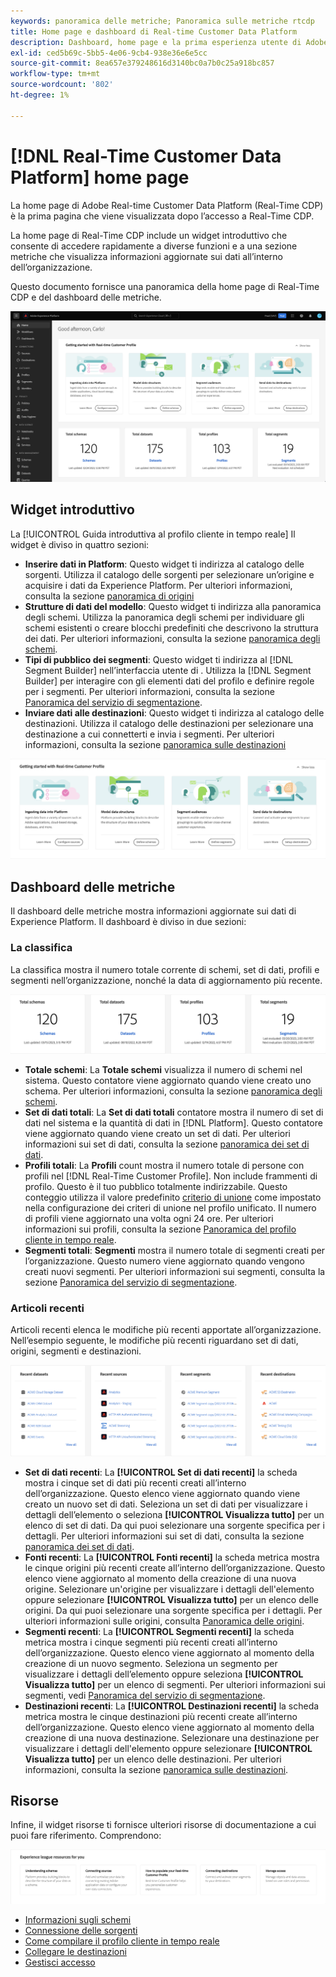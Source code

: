 ```yaml
---
keywords: panoramica delle metriche; Panoramica sulle metriche rtcdp
title: Home page e dashboard di Real-time Customer Data Platform
description: Dashboard, home page e la prima esperienza utente di Adobe Experience Platform
exl-id: ced5b69c-5bb5-4e06-9cb4-938e36e6e5cc
source-git-commit: 8ea657e379248616d3140bc0a7b0c25a918bc857
workflow-type: tm+mt
source-wordcount: '802'
ht-degree: 1%

---
```


# [!DNL Real-Time Customer Data Platform] home page

La home page di Adobe Real-time Customer Data Platform (Real-Time CDP) è la prima pagina che viene visualizzata dopo l’accesso a Real-Time CDP.

La home page di Real-Time CDP include un widget introduttivo che consente di accedere rapidamente a diverse funzioni e a una sezione metriche che visualizza informazioni aggiornate sui dati all’interno dell’organizzazione.

Questo documento fornisce una panoramica della home page di Real-Time CDP e del dashboard delle metriche.

![Pagina principale dell’interfaccia utente di Platform.](assets/platform-home/home.png)

## Widget introduttivo

La [!UICONTROL Guida introduttiva al profilo cliente in tempo reale] Il widget è diviso in quattro sezioni:

* **Inserire dati in Platform**: Questo widget ti indirizza al catalogo delle sorgenti. Utilizza il catalogo delle sorgenti per selezionare un’origine e acquisire i dati da Experience Platform. Per ulteriori informazioni, consulta la sezione [panoramica di origini](../sources/home.md)
* **Strutture di dati del modello**: Questo widget ti indirizza alla panoramica degli schemi. Utilizza la panoramica degli schemi per individuare gli schemi esistenti o creare blocchi predefiniti che descrivono la struttura dei dati. Per ulteriori informazioni, consulta la sezione [panoramica degli schemi](../xdm/home.md).
* **Tipi di pubblico dei segmenti**: Questo widget ti indirizza al [!DNL Segment Builder] nell’interfaccia utente di . Utilizza la [!DNL Segment Builder] per interagire con gli elementi dati del profilo e definire regole per i segmenti. Per ulteriori informazioni, consulta la sezione [Panoramica del servizio di segmentazione](../segmentation/home.md).
* **Inviare dati alle destinazioni**: Questo widget ti indirizza al catalogo delle destinazioni. Utilizza il catalogo delle destinazioni per selezionare una destinazione a cui connetterti e invia i segmenti. Per ulteriori informazioni, consulta la sezione [panoramica sulle destinazioni](../destinations/home.md)

![Pagina principale dell’interfaccia utente della piattaforma in cui viene visualizzato il widget guida introduttiva](assets/platform-home/getting-started-widget.png)

## Dashboard delle metriche

Il dashboard delle metriche mostra informazioni aggiornate sui dati di Experience Platform. Il dashboard è diviso in due sezioni:

### La classifica

La classifica mostra il numero totale corrente di schemi, set di dati, profili e segmenti nell’organizzazione, nonché la data di aggiornamento più recente.

![La sezione della classifica nella home page dell’interfaccia utente di Platform.](assets/platform-home/leaderboard.png)

* **Totale schemi**: La **Totale schemi** visualizza il numero di schemi nel sistema. Questo contatore viene aggiornato quando viene creato uno schema. Per ulteriori informazioni, consulta la sezione [panoramica degli schemi](../xdm/home.md).
* **Set di dati totali**: La **Set di dati totali** contatore mostra il numero di set di dati nel sistema e la quantità di dati in [!DNL Platform]. Questo contatore viene aggiornato quando viene creato un set di dati. Per ulteriori informazioni sui set di dati, consulta la sezione [panoramica dei set di dati](../catalog/datasets/overview.md).
* **Profili totali**: La **Profili** count mostra il numero totale di persone con profili nel [!DNL Real-Time Customer Profile]. Non include frammenti di profilo. Questo è il tuo pubblico totalmente indirizzabile. Questo conteggio utilizza il valore predefinito [criterio di unione](profile/merge-policies.md) come impostato nella configurazione dei criteri di unione nel profilo unificato. Il numero di profili viene aggiornato una volta ogni 24 ore. Per ulteriori informazioni sui profili, consulta la sezione [Panoramica del profilo cliente in tempo reale](../profile/home.md).
* **Segmenti totali**: **Segmenti** mostra il numero totale di segmenti creati per l’organizzazione. Questo numero viene aggiornato quando vengono creati nuovi segmenti. Per ulteriori informazioni sui segmenti, consulta la sezione [Panoramica del servizio di segmentazione](../segmentation/home.md).

### Articoli recenti

Articoli recenti elenca le modifiche più recenti apportate all’organizzazione. Nell’esempio seguente, le modifiche più recenti riguardano set di dati, origini, segmenti e destinazioni.

![La sezione degli elementi recenti nella home page dell’interfaccia utente di Platform.](assets/platform-home/recent-items.png)

* **Set di dati recenti**: La **[!UICONTROL Set di dati recenti]** la scheda mostra i cinque set di dati più recenti creati all’interno dell’organizzazione. Questo elenco viene aggiornato quando viene creato un nuovo set di dati. Seleziona un set di dati per visualizzare i dettagli dell’elemento o seleziona **[!UICONTROL Visualizza tutto]** per un elenco di set di dati. Da qui puoi selezionare una sorgente specifica per i dettagli. Per ulteriori informazioni sui set di dati, consulta la sezione [panoramica dei set di dati](../catalog/datasets/overview.md).
* **Fonti recenti**: La **[!UICONTROL Fonti recenti]** la scheda metrica mostra le cinque origini più recenti create all’interno dell’organizzazione. Questo elenco viene aggiornato al momento della creazione di una nuova origine. Selezionare un&#39;origine per visualizzare i dettagli dell&#39;elemento oppure selezionare **[!UICONTROL Visualizza tutto]** per un elenco delle origini. Da qui puoi selezionare una sorgente specifica per i dettagli. Per ulteriori informazioni sulle origini, consulta [Panoramica delle origini](../sources/home.md).
* **Segmenti recenti**: La **[!UICONTROL Segmenti recenti]** la scheda metrica mostra i cinque segmenti più recenti creati all’interno dell’organizzazione. Questo elenco viene aggiornato al momento della creazione di un nuovo segmento. Seleziona un segmento per visualizzare i dettagli dell’elemento oppure seleziona **[!UICONTROL Visualizza tutto]** per un elenco di segmenti. Per ulteriori informazioni sui segmenti, vedi [Panoramica del servizio di segmentazione](../segmentation/home.md).
* **Destinazioni recenti**: La **[!UICONTROL Destinazioni recenti]** la scheda metrica mostra le cinque destinazioni più recenti create all’interno dell’organizzazione. Questo elenco viene aggiornato al momento della creazione di una nuova destinazione. Selezionare una destinazione per visualizzare i dettagli dell&#39;elemento oppure selezionare **[!UICONTROL Visualizza tutto]** per un elenco delle destinazioni. Per ulteriori informazioni, consulta la sezione [panoramica sulle destinazioni](../destinations/home.md).

## Risorse

Infine, il widget risorse ti fornisce ulteriori risorse di documentazione a cui puoi fare riferimento. Comprendono:

![La sezione risorse nella home page dell’interfaccia utente di Platform.](assets/platform-home/resources.png)

* [Informazioni sugli schemi](../xdm/schema/composition.md)
* [Connessione delle sorgenti](../sources/home.md)
* [Come compilare il profilo cliente in tempo reale](../profile/home.md)
* [Collegare le destinazioni](../destinations/home.md)
* [Gestisci accesso](../access-control/abac/overview.md)

<!-- ### Successful profile records

In the leaderboard **[!UICONTROL Successful profile records]** shows the total number of records that have been successfully processed into the profile.

There is also a metric card that shows the percentage of successful records. Select **[!UICONTROL View datasets]** to see more details about the profile records. Hover over the colored area of the graph to see additional details:

![image](assets/home-profilerecords-details.PNG)

The number of successful profile records is updated hourly. 

For more information about profiles, see [A unified view of your customer in Real-Time CDP](profile/profile-overview.md).

### Total profile records

The **[!UICONTROL Total profile records]** metric card shows the total number of data records enabled to feed into the profiles, and the percentage that are successful, updated once per day. This does not include all data in the data lake, because some data might not be enabled to feed into the profiles.

 Hover over the colored area of the graph to see additional details about the successful profiles:

![image](assets/home-profile-details.PNG)

Select **[!UICONTROL View profiles]** to see more details about the profile records.

For more information about profiles, see [A unified view of your customer in Real-Time CDP](profile/profile-overview.md).

For more information about viewing a specific profile, see [Profile viewer](profile/profile-viewer.md).

### Failed profile records

In the leaderboard, **[!UICONTROL Failed profile records]** counts the number of records that failed to process into the profile.

The **[!UICONTROL Failed profile records]** metric card shows this count, and includes a graphical representation that helps you see how failures have trended during the time shown below the graphic. This chart is updated hourly. Select **[!UICONTROL View datasets]** to see more details about the profile records.

The number of failed profile records is updated hourly. -->
